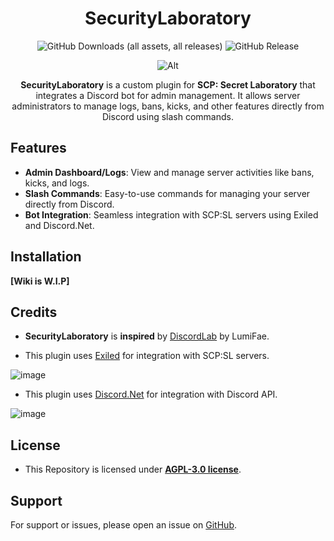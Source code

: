 <div align="center">
<h1>SecurityLaboratory</h1>
  
![GitHub Downloads (all assets, all releases)](https://img.shields.io/github/downloads/RLLanonymous/SecurityLaboratory/total?style=for-the-badge&color=%23076e20)
![GitHub Release](https://img.shields.io/github/v/release/RLLanonymous/SecurityLaboratory?include_prereleases&sort=date&display_name=release&style=for-the-badge)


![Alt](https://repobeats.axiom.co/api/embed/108ed6c1d02b37ae79c489b111d7bab1c4210f00.svg "Repobeats analytics image")


**SecurityLaboratory** is a custom plugin for **SCP: Secret Laboratory** that integrates a Discord bot for admin management. It allows server administrators to manage logs, bans, kicks, and other features directly from Discord using slash commands.
</div>

## Features

- **Admin Dashboard/Logs**: View and manage server activities like bans, kicks, and logs.
- **Slash Commands**: Easy-to-use commands for managing your server directly from Discord.
- **Bot Integration**: Seamless integration with SCP:SL servers using Exiled and Discord.Net.

## Installation

**[Wiki is W.I.P]**

## Credits

- **SecurityLaboratory** is **inspired** by [DiscordLab](https://github.com/DiscordLabSCP/DiscordLab) by LumiFae.
  
- This plugin uses [Exiled](https://github.com/ExMod-Team/EXILED) for integration with SCP:SL servers.

![image](https://github.com/user-attachments/assets/729352e8-6279-4770-92f2-84a2a1b59cae) 

- This plugin uses [Discord.Net](https://docs.discordnet.dev/) for integration with Discord API.

![image](https://github.com/user-attachments/assets/89b1f414-0f8a-4eed-922c-76c0a79d035e)

## License 

- This Repository is licensed under **[AGPL-3.0 license](https://www.gnu.org/licenses/agpl-3.0.html)**.

## Support

For support or issues, please open an issue on [GitHub](https://github.com/RLLanonymous/SecurityLaboratory/issues).
